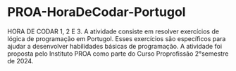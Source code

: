 # PROA-HoraDeCodar-Portugol
HORA DE CODAR 1, 2 E 3. A atividade consiste em resolver exercícios de lógica de programação em Portugol. Esses exercícios são específicos para ajudar a desenvolver habilidades básicas de programação. A atividade foi proposta pelo Instituto PROA como parte do Curso Proprofissão 2°semestre de 2024.
